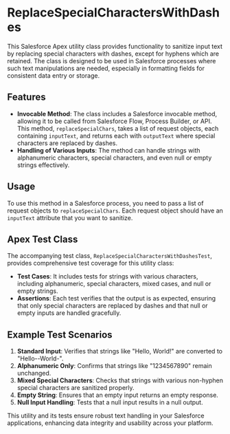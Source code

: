 # ReplaceSpecialCharactersWithDashes

This Salesforce Apex utility class provides functionality to sanitize input text by replacing special characters with dashes, except for hyphens which are retained. The class is designed to be used in Salesforce processes where such text manipulations are needed, especially in formatting fields for consistent data entry or storage.

## Features

- **Invocable Method**: The class includes a Salesforce invocable method, allowing it to be called from Salesforce Flow, Process Builder, or API. This method, `replaceSpecialChars`, takes a list of request objects, each containing `inputText`, and returns each with `outputText` where special characters are replaced by dashes.
- **Handling of Various Inputs**: The method can handle strings with alphanumeric characters, special characters, and even null or empty strings effectively.

## Usage

To use this method in a Salesforce process, you need to pass a list of request objects to `replaceSpecialChars`. Each request object should have an `inputText` attribute that you want to sanitize.

## Apex Test Class

The accompanying test class, `ReplaceSpecialCharactersWithDashesTest`, provides comprehensive test coverage for this utility class:
- **Test Cases**: It includes tests for strings with various characters, including alphanumeric, special characters, mixed cases, and null or empty strings.
- **Assertions**: Each test verifies that the output is as expected, ensuring that only special characters are replaced by dashes and that null or empty inputs are handled gracefully.

## Example Test Scenarios

1. **Standard Input**: Verifies that strings like "Hello, World!" are converted to "Hello--World-".
2. **Alphanumeric Only**: Confirms that strings like "1234567890" remain unchanged.
3. **Mixed Special Characters**: Checks that strings with various non-hyphen special characters are sanitized properly.
4. **Empty String**: Ensures that an empty input returns an empty response.
5. **Null Input Handling**: Tests that a null input results in a null output.

This utility and its tests ensure robust text handling in your Salesforce applications, enhancing data integrity and usability across your platform.
